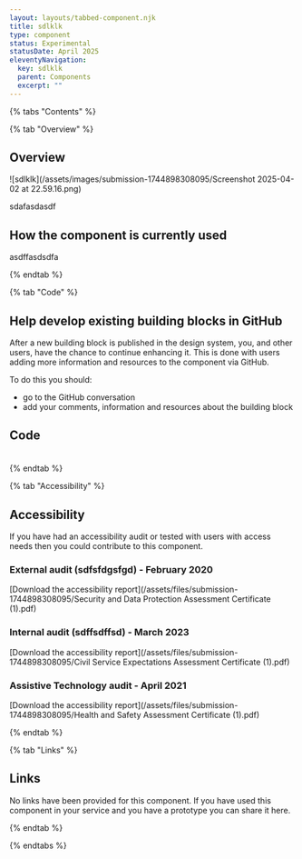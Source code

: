 ```yaml
---
layout: layouts/tabbed-component.njk
title: sdlklk
type: component
status: Experimental
statusDate: April 2025
eleventyNavigation:
  key: sdlklk
  parent: Components
  excerpt: ""
---
```


{% tabs "Contents" %}

{% tab "Overview" %}

## Overview

![sdlklk](/assets/images/submission-1744898308095/Screenshot 2025-04-02 at 22.59.16.png)

sdafasdasdf

## How the component is currently used

asdffasdsdfa

{% endtab %}

{% tab "Code" %}

## Help develop existing building blocks in GitHub

After a new building block is published in the design system, you, and other users, have the chance to continue enhancing it. This is done with users adding more information and resources to the component via GitHub.

To do this you should:

- go to the GitHub conversation
- add your comments, information and resources about the building block

## Code



### 



<div class="app-example app-example-borders">

```html

```

</div>


{% endtab %}

{% tab "Accessibility" %}

## Accessibility

If you have had an accessibility audit or tested with users with access needs then you could contribute to this component.
### External audit (sdfsfdgsfgd) - February 2020
[Download the accessibility report](/assets/files/submission-1744898308095/Security and Data Protection Assessment Certificate (1).pdf)
### Internal audit (sdffsdffsd) - March 2023
[Download the accessibility report](/assets/files/submission-1744898308095/Civil Service Expectations Assessment Certificate (1).pdf)
### Assistive Technology audit - April 2021
[Download the accessibility report](/assets/files/submission-1744898308095/Health and Safety Assessment Certificate (1).pdf)


{% endtab %}

{% tab "Links" %}

## Links

No links have been provided for this component. If you have used this component in your service and you have a prototype you can share it here.


{% endtab %}

{% endtabs %}
